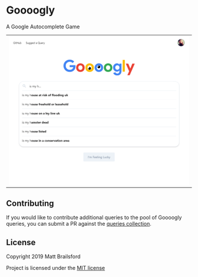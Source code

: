 # Goooogly
A Google Autocomplete Game

<table><tr><td>
    <img src="assets/screenshot.png" alt="Screenshot" />
</td></tr></table>

## Contributing

If you would like to contribute additional queries to the pool of Goooogly queries, you can submit a PR against the [queries collection](https://github.com/mattbrailsford/goooogly/edit/master/data/queries.js).

## License

Copyright 2019 Matt Brailsford

Project is licensed under the [MIT license](LICENSES)
